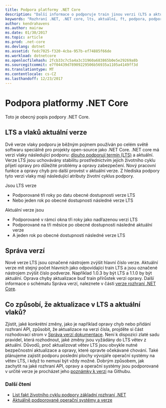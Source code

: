 ```yaml
---
title: Podpora platformy .NET Core
description: "Další informace o podporuje train jinou verzi (LTS a aktuální) pro .NET Core"
keywords: "Rozhraní .NET, .NET core, lts, aktuální, ft, podpora, podpora vlaky podpora vlaky cyklu stopy verze"
author: kendrahavens
ms.author: mairaw
ms.date: 01/30/2017
ms.topic: article
ms.prod: .net-core
ms.devlang: dotnet
ms.assetid: fedc7025-f320-4cba-957b-ef74885f66de
ms.workload: dotnetcore
ms.openlocfilehash: 2fcb33c7c5a4a3c31960a683865b0e5e29269a8b
ms.sourcegitcommit: e7f04439d78909229506b56935a1105a4149ff3d
ms.translationtype: MT
ms.contentlocale: cs-CZ
ms.lasthandoff: 12/23/2017
---
```

# <a name="net-core-support"></a>Podpora platformy .NET Core

Toto je obecný popis podpory .NET Core.

## <a name="lts-and-current-release-trains"></a>LTS a vlaků aktuální verze

Dvě verze vlaky podporu je běžným pojmem používán po celém světě softwaru speciálně pro projekty open-source jako .NET Core. .NET core má verzi vlaky následující podporu: [dlouho podporují termín (LTS)](https://en.wikipedia.org/wiki/Long-term_support) a aktuální. Verze LTS jsou uchovávány stabilitu prostřednictvím jejich životního cyklu přijetí opravy pro důležité problémy a opravy zabezpečení. Nový pracovní funkce a opravy chyb pro další provést v aktuální verze. Z hlediska podpory tyto verzi vlaky mají následující atributy životní cyklus podpory.

Jsou LTS verze
* Podporované tři roky po datu obecné dostupnosti verze LTS
* Nebo jeden rok po obecné dostupnosti následné verze LTS

Aktuální verze jsou
* Podporované v rámci okna tři roky jako nadřazenou verzi LTS
* Podporované na tři měsíce po obecné dostupnosti následné aktuální verze
* A jeden rok po obecné dostupnosti následné verze LTS

## <a name="versioning"></a>Správa verzí
Nové verze LTS jsou označené nástrojem zvýšit hlavní číslo verze. Aktuální verze mít stejný počet hlavních jako odpovídající train LTS a jsou označené nástrojem zvýšit číslo podverze. Například 1.0.3 by být LTS a 1.1.0 by být aktuální. Oprava chyby aktualizace buď train přírůstek verzi opravy. Další informace o schématu Správa verzí, naleznete v části [verze rozhraní .NET Core](index.md).

## <a name="what-causes-updates-in-lts-and-current-trains"></a>Co způsobí, že aktualizace v LTS a aktuální vlaků?
Zjistit, jaké konkrétní změny, jako je například opravy chyb nebo přidání rozhraní API, způsobit, že aktualizace na verzi čísla, projděte si část rozhodovací strom v [Správa verzí dokumentace](index.md). Není k dispozici zlaté sadu pravidel, která rozhodnout, jaké změny jsou vyžádány do LTS větev z aktuální. Důvodů, proč aktualizovat větev LTS jsou obvykle nutné bezpečnostní aktualizace a opravy, které opravte očekávané chování. Také plánujeme zajistit podporu poslední plochy vývojáře operační systémy na větev LTS, i když to nemusí být vždy možné. Dobrým způsobem, jak zachytit na jaké rozhraní API, opravy a operační systémy jsou podporované v určité verze je procházet jeho [poznámky k verzi](https://github.com/dotnet/core/tree/master/release-notes) na Githubu.

### <a name="further-reading"></a>Další čtení
* [List fakt životního cyklu podpory základní rozhraní .NET](https://www.microsoft.com/net/core/support)
* [Aktuálně podporované operační systémy a verze](https://github.com/dotnet/core/blob/master/roadmap.md)
